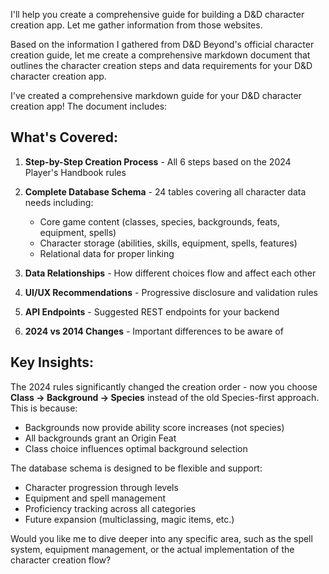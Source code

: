 I'll help you create a comprehensive guide for building a D&D character creation app. Let me gather information from those websites.

Based on the information I gathered from D&D Beyond's official character creation guide, let me create a comprehensive markdown document that outlines the character creation steps and data requirements for your D&D character creation app.

I've created a comprehensive markdown guide for your D&D character creation app! The document includes:

## What's Covered:

1. **Step-by-Step Creation Process** - All 6 steps based on the 2024 Player's Handbook rules
2. **Complete Database Schema** - 24 tables covering all character data needs including:
   - Core game content (classes, species, backgrounds, feats, equipment, spells)
   - Character storage (abilities, skills, equipment, spells, features)
   - Relational data for proper linking

3. **Data Relationships** - How different choices flow and affect each other
4. **UI/UX Recommendations** - Progressive disclosure and validation rules
5. **API Endpoints** - Suggested REST endpoints for your backend
6. **2024 vs 2014 Changes** - Important differences to be aware of

## Key Insights:

The 2024 rules significantly changed the creation order - now you choose **Class → Background → Species** instead of the old Species-first approach. This is because:
- Backgrounds now provide ability score increases (not species)
- All backgrounds grant an Origin Feat
- Class choice influences optimal background selection

The database schema is designed to be flexible and support:
- Character progression through levels
- Equipment and spell management
- Proficiency tracking across all categories
- Future expansion (multiclassing, magic items, etc.)

Would you like me to dive deeper into any specific area, such as the spell system, equipment management, or the actual implementation of the character creation flow?
